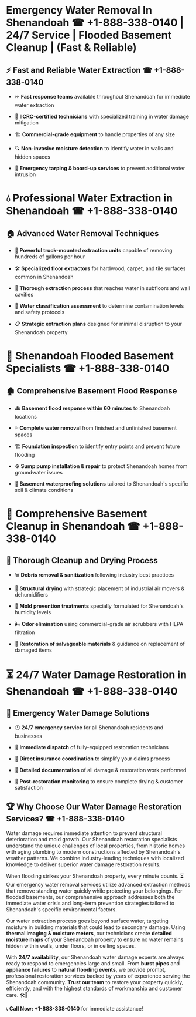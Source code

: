 # Emergency Water Removal In Shenandoah ☎ +1-888-338-0140 | 24/7 Service | Flooded Basement Cleanup | (Fast & Reliable)  

## ⚡ Fast and Reliable Water Extraction ☎ +1-888-338-0140  
- ⏩ **Fast response teams** available throughout Shenandoah for immediate water extraction  
- 🏅 **IICRC-certified technicians** with specialized training in water damage mitigation  
- 🏗️ **Commercial-grade equipment** to handle properties of any size  
- 🔍 **Non-invasive moisture detection** to identify water in walls and hidden spaces  
- 🛑 **Emergency tarping & board-up services** to prevent additional water intrusion  

# 💧 Professional Water Extraction in Shenandoah ☎ +1-888-338-0140  

## 🏠 Advanced Water Removal Techniques  
- 🚛 **Powerful truck-mounted extraction units** capable of removing hundreds of gallons per hour  
- 🛠️ **Specialized floor extractors** for hardwood, carpet, and tile surfaces common in Shenandoah  
- 📏 **Thorough extraction process** that reaches water in subfloors and wall cavities  
- 🧪 **Water classification assessment** to determine contamination levels and safety protocols  
- 📋 **Strategic extraction plans** designed for minimal disruption to your Shenandoah property  

# 🌊 Shenandoah Flooded Basement Specialists ☎ +1-888-338-0140  

## 🏚️ Comprehensive Basement Flood Response  
- 🚑 **Basement flood response within 60 minutes** to Shenandoah locations  
- 💦 **Complete water removal** from finished and unfinished basement spaces  
- 🏗️ **Foundation inspection** to identify entry points and prevent future flooding  
- ⚙️ **Sump pump installation & repair** to protect Shenandoah homes from groundwater issues  
- 🌱 **Basement waterproofing solutions** tailored to Shenandoah's specific soil & climate conditions  

# 🧹 Comprehensive Basement Cleanup in Shenandoah ☎ +1-888-338-0140  

## 🔄 Thorough Cleanup and Drying Process  
- 🗑️ **Debris removal & sanitization** following industry best practices  
- 💨 **Structural drying** with strategic placement of industrial air movers & dehumidifiers  
- 🦠 **Mold prevention treatments** specially formulated for Shenandoah's humidity levels  
- 🌬️ **Odor elimination** using commercial-grade air scrubbers with HEPA filtration  
- 🔧 **Restoration of salvageable materials** & guidance on replacement of damaged items  

# ⏳ 24/7 Water Damage Restoration in Shenandoah ☎ +1-888-338-0140  

## 🚀 Emergency Water Damage Solutions  
- 🕛 **24/7 emergency service** for all Shenandoah residents and businesses  
- 🚒 **Immediate dispatch** of fully-equipped restoration technicians  
- 🏦 **Direct insurance coordination** to simplify your claims process  
- 📜 **Detailed documentation** of all damage & restoration work performed  
- 🔎 **Post-restoration monitoring** to ensure complete drying & customer satisfaction  

## 🏆 Why Choose Our Water Damage Restoration Services? ☎ +1-888-338-0140  
Water damage requires immediate attention to prevent structural deterioration and mold growth. Our Shenandoah restoration specialists understand the unique challenges of local properties, from historic homes with aging plumbing to modern constructions affected by Shenandoah's weather patterns. We combine industry-leading techniques with localized knowledge to deliver superior water damage restoration results.  

When flooding strikes your Shenandoah property, every minute counts. ⏳ Our emergency water removal services utilize advanced extraction methods that remove standing water quickly while protecting your belongings. For flooded basements, our comprehensive approach addresses both the immediate water crisis and long-term prevention strategies tailored to Shenandoah's specific environmental factors.  

Our water extraction process goes beyond surface water, targeting moisture in building materials that could lead to secondary damage. Using **thermal imaging & moisture meters**, our technicians create **detailed moisture maps** of your Shenandoah property to ensure no water remains hidden within walls, under floors, or in ceiling spaces.  

With **24/7 availability**, our Shenandoah water damage experts are always ready to respond to emergencies large and small. From **burst pipes** and **appliance failures** to **natural flooding events**, we provide prompt, professional restoration services backed by years of experience serving the Shenandoah community. **Trust our team** to restore your property quickly, efficiently, and with the highest standards of workmanship and customer care. 🛠️💪  

📞 **Call Now: +1-888-338-0140** for immediate assistance!